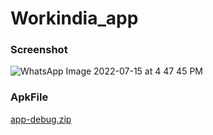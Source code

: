 # Workindia_app

### Screenshot
![WhatsApp Image 2022-07-15 at 4 47 45 PM](https://user-images.githubusercontent.com/73056801/179213222-6a574247-b964-4ae0-84dc-af98586791bc.jpeg)


### ApkFile
[app-debug.zip](https://github.com/madhavlahoti/Workindia_app/files/9120373/app-debug.zip)

